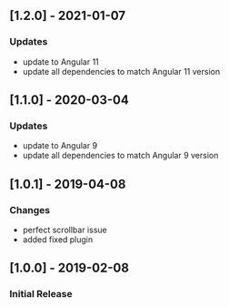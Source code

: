 ## [1.2.0] - 2021-01-07
### Updates
- update to Angular 11
- update all dependencies to match Angular 11 version

## [1.1.0] - 2020-03-04
### Updates
- update to Angular 9
- update all dependencies to match Angular 9 version

## [1.0.1] - 2019-04-08
### Changes
- perfect scrollbar issue
- added fixed plugin

## [1.0.0] - 2019-02-08
### Initial Release
